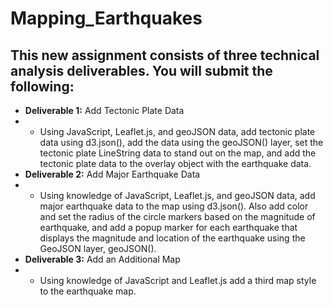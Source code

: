# Mapping_Earthquakes
## This new assignment consists of three technical analysis deliverables. You will submit the following:

- **Deliverable 1:** Add Tectonic Plate Data
- - Using JavaScript, Leaflet.js, and geoJSON data, add tectonic plate data using d3.json(), add the data using the geoJSON() layer, set the tectonic plate LineString data to stand out on the map, and add the tectonic plate data to the overlay object with the earthquake data.
- **Deliverable 2:** Add Major Earthquake Data
- - Using knowledge of JavaScript, Leaflet.js, and geoJSON data, add major earthquake data to the map using d3.json(). Also add color and set the radius of the circle markers based on the magnitude of earthquake, and add a popup marker for each earthquake that displays the magnitude and location of the earthquake using the GeoJSON layer, geoJSON().
- **Deliverable 3:** Add an Additional Map
- - Using knowledge of JavaScript and Leaflet.js add a third map style to the earthquake map.